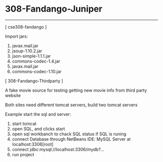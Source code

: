# 308-Fandango-Juniper
-----------------------------
[ cse308-fandango ]

Import jars:
1. javax.mail.jar
2. jsoup-1.10.2.jar
3. json-simple-1.1.1.jar
4. commons-codec-1.4.jar
5. javax.mail.jar
6. commons-codec-1.10.jar

[ 308-Fandango-Thirdparty ]

A fake movie source for testing getting new movie info from third party website

Both sites need different tomcat servers, build two tomcat servers

Example start the sql and server:
1. start tomcat
2. open SQL, and clicks start
3. open sql workbanch to chack SQL status if SQL is runing
4. connect Database through NetBeans IDE: MySQL Server at localhost:3306[root]
5. connect jdbc:mysql://localhost:3306/mydb?...
6. run project
